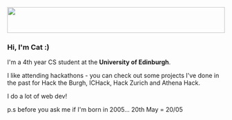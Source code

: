 <img src="https://images.squarespace-cdn.com/content/v1/5ad2754d75f9eeb22cb26028/1566715705847-O82KZ2V95UQCVKXQWZ0A/light+pink+banner-03.jpg?format=2500w" height="60px" width="100%"/>

### Hi, I'm Cat :)

I'm a 4th year CS student at the **University of Edinburgh**.

I like attending hackathons - you can check out some projects I've done in the past for Hack the Burgh, ICHack, Hack Zurich and Athena Hack.

I do a lot of web dev!

p.s before you ask me if I'm born in 2005... 20th May = 20/05

